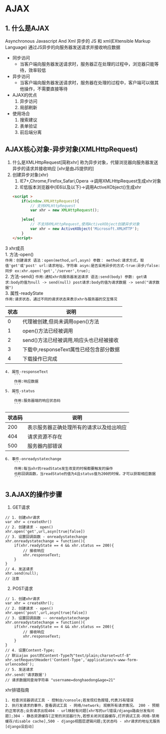 # AJAX
## 1. 什么是AJAX
Asynchronous Javascript And Xml
异步的 JS 和 xml(EXtensible Markup Language)
通过JS异步的向服务器发送请求并接收响应数据
* 同步访问
    * 当客户端向服务器发送请求时，服务器正在处理的过程中，浏览器只能等待，效率较低
* 异步访问
    * 当客户端向服务器发送请求时，服务器在处理的过程中，客户端可以做其他操作，不需要直接等待
* AJAX的优点
    1. 异步访问
    2. 局部刷新
* 使用场合
    1. 搜索建议
    2. 表单验证
    3. 前后端分离
## AJAX核心对象-异步对象(XMLHttpRequest)
1. 什么是XMLHttpRequest[简称xhr]
称为异步对象，代替浏览器向服务器发送异步的请求并接收响应
[xhr是由JS提供的]
2. 创建异步对象(xhr)
    1. IE7+,Chrome,Firefox,Safari,Opera ->调用XMLHttpRequest生成xhr对象
    2. IE低版本浏览器中(IE6以及以下)->调用ActiveXObject()生成xhr
    ```html
    <script >
        if(window.XMLHttpRequest){
            // 支持XMLHttpRequest
            var xhr = new XMLHttpRequest();
            
        }else{
            // 不支持XMLHttpRequest,使用ActiveXObject创建异步对象
            var xhr = new ActiveXObject('Microsoft.XMLHTTP');
        }
    </script>
    ```
3 xhr成员  
    1. 方法-open()  
        ```
        作用：创建请求
        语法：open(method,url,asyn)
        参数：
            method:请求方式，取值'get'或'post'
            url:请求地址，字符串
            asyn:是否采用异步的方式-true:异步/false:同步
        ex:xhr.open('get','/server',true);
        ```  
    2. 方法-send()
        ```
        作用:通知xhr向服务器发送请求
        语法:send(body)
        参数:
            get请求:body的值为null -> send(null)
            post请求:body的值为请求数据 -> send("请求数据")
        ```  
    3. 属性-readyState  
        ```
        作用:请求状态，通过不同的请求状态来表示xhr与服务器的交互情况  
        ```
        
|状态|说明|
|----|----|
|0|代理被创建,但尚未调用open()方法|
|1|open()方法已经被调用|
|2|send()方法已经被调用,响应头也已经被接收|
|3|下载中,responseText属性已经包含部分数据|
|4|下载操作已完成|
    4. 属性-responseText  
        ```
        作用:响应数据
        ```  
    5. 属性-status  
        ```
        作用:服务器端的响应状态码
        ```
        
|状态码|说明|
|------|---|
|200|表示服务器正确处理所有的请求以及给出响应|
|404|请求资源不存在|
|500|服务器内部错误|
    6. 事件-onreadystatechange
        ```
        作用:每当xhr的readState发生改变的时候都要触发的操作
        也称回调函数，当readState的值为4且status值为200的时候，才可以获取相应数据
        ```
## 3.AJAX的操作步骤
1. GET请求
```
// 1. 创建xhr请求
var xhr = createXhr()
// 2. 创建请求 - open()
xhr.open('get',url,asyn[true|false])
// 3. 设置回调函数 - onreadystatechange
xhr.onreadystatechange = function(){
    if(xhr.readyState == 4 && xhr.status == 200){
        // 接收响应
        xhr.responseText;
    }
}
// 4. 发送请求
xhr.send(null);
// 注意
```
2. POST请求
```
// 1. 创建xhr请求
var xhr = createXhr();
// 2. 创建请求 - open()
xhr.open('post',url,asyn[true|false])
// 3. 设置回调函数 -- onreadystatechange
xhr.onreadystatechange = function(){
    if(xhr.readyState == 4 && xhr.status == 200){
        // 接收响应
        xhr.responseText;
    }
}
// 4. 设置Content-Type;
// 默认ajax post的Content-Type为"text/plain;charset=utf-8"
xhr.setRequestHeader('Content-Type','application/x-www-form-urlencoded');
// 5. 发送请求
xhr.send('请求数据')
// 请求数据同查询字符串 "username=donghaodong&age=21"
```
xhr排错指南
```
1. 检查浏览器调试工具 - 控制台/console;若发现红色报错,代表JS有错误
2. 执行发请求的事件，查看调试工具 - 网络/network; 观察所有请求情况。 200 - 预期的正常状态;业务请求出现404 - url映射有问题[xhr写的url错误/django路由分发有问题];304 - 静态资源缓存[正常的浏览器行为,若想关闭浏览器缓存,打开调试工具-网络-禁用缓存/disable cache],500 - django视图层逻辑问题;无状态吗 - xhr请求的地址无服务 [django没启动]
```


            






    
 

    


